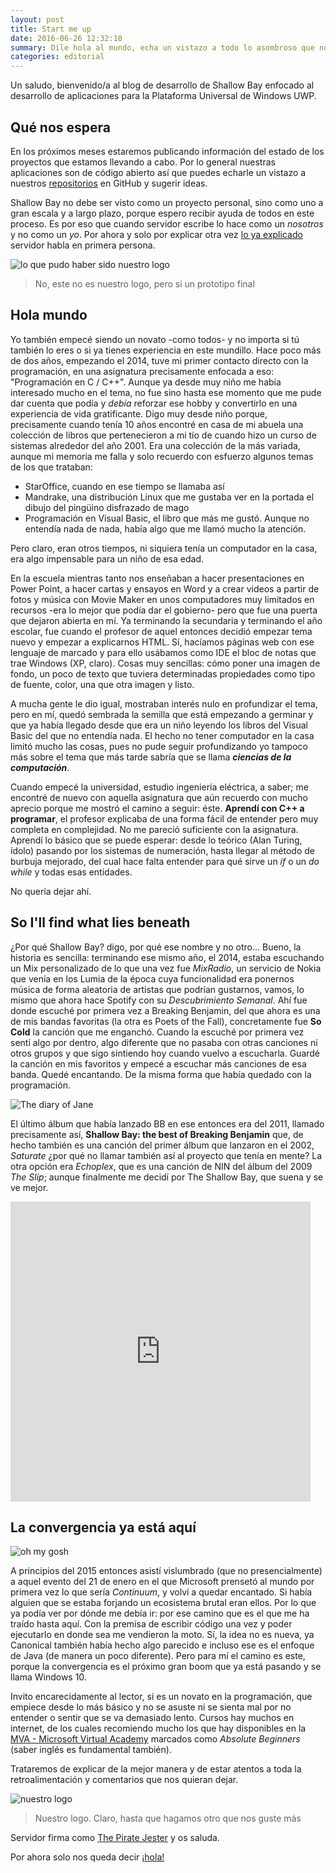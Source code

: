 ```yaml
---
layout: post
title: Start me up
date: 2016-06-26 12:32:18
summary: Dile hola al mundo, echa un vistazo a todo lo asombroso que nos espera en esta bahía superficial y por qué hemos llegado hasta aquí
categories: editorial
---
```

Un saludo, bienvenido/a al blog de desarrollo de Shallow Bay enfocado al desarrollo de aplicaciones para la Plataforma Universal de Windows UWP.

## Qué nos espera

En los próximos meses estaremos publicando información del estado de los proyectos que estamos llevando a cabo. Por lo general nuestras aplicaciones son de código abierto así que puedes echarle un vistazo a nuestros [repositorios](http://github.com/theshallowbay) en GitHub y sugerir ideas.

Shallow Bay no debe ser visto como un proyecto personal, sino como uno a gran escala y a largo plazo, porque espero recibir ayuda de todos en este proceso. Es por eso que cuando servidor escribe lo hace como un *nosotros* y no como un *yo*. Por ahora y solo por explicar otra vez [lo ya explicado](http://blog.theshallowbay.co/about/) servidor habla en primera persona.

![lo que pudo haber sido nuestro logo](https://68.media.tumblr.com/0bca4f1408e0fb5ee0aef281f5eb2471/tumblr_inline_opx3vdrX6A1r7pczk_540.png)
>No, este no es nuestro logo, pero si un prototipo final

## Hola mundo

Yo también empecé siendo un novato -como todos- y no importa si tú también lo eres o si ya tienes experiencia en este mundillo. Hace poco más de dos años, empezando el 2014, tuve mi primer contacto directo con la programación, en una asignatura precisamente enfocada a eso: "Programación en C / C++". Aunque ya desde muy niño me había interesado mucho en el tema, no fue sino hasta ese momento que me pude dar cuenta que podía y *debía* reforzar ese hobby y convertirlo en una experiencia de vida gratificante. Digo muy desde niño porque, precisamente cuando tenía 10 años encontré en casa de mi abuela una colección de libros que pertenecieron a mi tío de cuando hizo un curso de sistemas alrededor del año 2001. Era una colección de la más variada, aunque mi memoria me falla y solo recuerdo con esfuerzo algunos temas de los que trataban: 

 - StarOffice, cuando en ese tiempo se llamaba así
 - Mandrake, una distribución Linux que me gustaba ver en la portada el dibujo del pingüino disfrazado de mago
 - Programación en Visual Basic, el libro que más me gustó. Aunque no entendía nada de nada, había algo que me llamó mucho la atención.

Pero claro, eran otros tiempos, ni siquiera tenía un computador en la casa, era algo impensable para un niño de esa edad.

En la escuela mientras tanto nos enseñaban a hacer presentaciones en Power Point, a hacer cartas y ensayos en Word y a crear videos a partir de fotos y música con Movie Maker en unos computadores muy limitados en recursos -era lo mejor que podía dar el gobierno- pero que fue una puerta que dejaron abierta en mí. Ya terminando la secundaria y terminando el año escolar, fue cuando el profesor de aquel entonces decidió empezar tema nuevo y empezar a explicarnos HTML. Sí, hacíamos páginas web con ese lenguaje de marcado y para ello usábamos como IDE el bloc de notas que trae Windows (XP, claro). Cosas muy sencillas: cómo poner una imagen de fondo, un poco de texto que tuviera determinadas propiedades como tipo de fuente, color, una que otra imagen y listo.

A mucha gente le dio igual, mostraban interés nulo en profundizar el tema, pero en mí, quedó sembrada la semilla que está empezando a germinar y que ya había llegado desde que era un niño leyendo los libros del Visual Basic del que no entendía nada. El hecho no tener computador en la casa limitó mucho las cosas, pues no pude seguir profundizando yo tampoco más sobre el tema que más tarde sabría que se llama ***ciencias de la computación***.

Cuando empecé la universidad, estudio ingeniería eléctrica, a saber; me encontré de nuevo con aquella asignatura que aún recuerdo con mucho aprecio porque me mostró el camino a seguir: éste. **Aprendí con C++ a programar**, el profesor explicaba de una forma fácil de entender pero muy completa en complejidad. No me pareció suficiente con la asignatura. Aprendí lo básico que se puede esperar: desde lo teórico (Alan Turing, ídolo) pasando por los sistemas de numeración, hasta llegar al método de burbuja mejorado, del cual hace falta entender para qué sirve un *if* o un *do while* y todas esas entidades.

No quería dejar ahí.

## So I'll find what lies beneath


¿Por qué Shallow Bay? digo, por qué ese nombre y no otro...
Bueno, la historia es sencilla: terminando ese mismo año, el 2014, estaba escuchando un Mix personalizado de lo que una vez fue *MixRadio*, un servicio de Nokia que venía en los Lumia de la época cuya funcionalidad era ponernos música de forma aleatoria de artistas que podrían gustarnos, vamos, lo mismo que ahora hace Spotify con su *Descubrimiento Semanal*. 
Ahí fue donde escuché por primera vez a Breaking Benjamin, del que ahora es una de mis bandas favoritas (la otra es Poets of the Fall), concretamente fue **So Cold** la canción que me enganchó. Cuando la escuché por primera vez sentí algo por dentro, algo diferente que no pasaba con otras canciones ni otros grupos y que sigo sintiendo hoy cuando vuelvo a escucharla.
Guardé la canción en mis favoritos y empecé a escuchar más canciones de esa banda. Quedé encantando. De la misma forma que había quedado con la programación.


![The diary of Jane](https://pbs.twimg.com/media/B05FMUGIUAAq3pT.jpg)

El último álbum que había lanzado BB en ese entonces era del 2011, llamado precisamente así, **Shallow Bay: the best of Breaking Benjamin** que, de hecho también es una canción del primer álbum que lanzaron en el 2002, *Saturate* ¿por qué no llamar también así al proyecto que tenía en mente?
La otra opción era *Echoplex*, que es una canción de NIN del álbum del 2009 *The Slip*; aunque finalmente me decidí por The Shallow Bay, que suena y se ve mejor.

<iframe Width="480" Height="480" src="https://www.youtube.com/embed/rTiGlNDnOtE" frameborder="0" allowfullscreen></iframe>

## La convergencia ya está aquí

![oh my gosh](http://www.microsoftinsider.es/wp-content/uploads/2015/07/AP417796817845.jpg)

A principios del 2015 entonces asistí vislumbrado (que no presencialmente) a aquel evento del 21 de enero en el que Microsoft prensetó al mundo por primera vez lo que sería *Continuum*, y volví a quedar encantado. Si había alguien que se estaba forjando un ecosistema brutal eran ellos. Por lo que ya podía ver por dónde me debía ir: por ese camino que es el que me ha traído hasta aquí. Con la premisa de escribir código una vez y poder ejecutarlo en donde sea me vendieron la moto. Sí, la idea no es nueva, ya Canonical también había hecho algo parecido e incluso ese es el enfoque de Java (de manera un poco diferente). Pero para mí el camino es este, porque la convergencia es el próximo gran boom que ya está pasando y se llama Windows 10.

Invito encarecidamente al lector, si es un novato en la programación, que empiece desde lo más básico y no se asuste ni se sienta mal por no entender o sentir que se va demasiado lento. Cursos hay muchos en internet, de los cuales recomiendo mucho los que hay disponibles en la [MVA - Microsoft Virtual Academy](http://mva.microsoft.com) marcados como *Absolute Beginners* (saber inglés es fundamental también).

Trataremos de explicar de la mejor manera y de estar atentos a toda la retroalimentación y comentarios que nos quieran dejar.

![nuestro logo](https://68.media.tumblr.com/181e5c436b1256e59d61c03dae951cb2/tumblr_inline_opx49kIT4O1r7pczk_540.png)
>Nuestro logo. Claro, hasta que hagamos otro que nos guste más

Servidor firma como [The Pirate Jester](https://twitter.com/thepiratejester) y os saluda.

Por ahora solo nos queda decir [¡hola!](https://www.facebook.com/theshallowbay/)